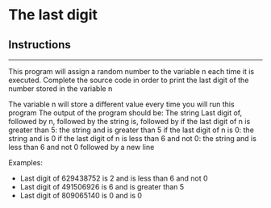 # The last digit

## Instructions
------------

This program will assign a random number to the variable n each time it is executed. Complete the source code in order to print the last digit of the number stored in the variable n

The variable n will store a different value every time you will run this program
The output of the program should be:
The string Last digit of, followed by
n, followed by
the string is, followed by
if the last digit of n is greater than 5: the string and is greater than 5
if the last digit of n is 0: the string and is 0
if the last digit of n is less than 6 and not 0: the string and is less than 6 and not 0
followed by a new line

Examples:

- Last digit of 629438752 is 2 and is less than 6 and not 0
- Last digit of 491506926 is 6 and is greater than 5
- Last digit of 809065140 is 0 and is 0
